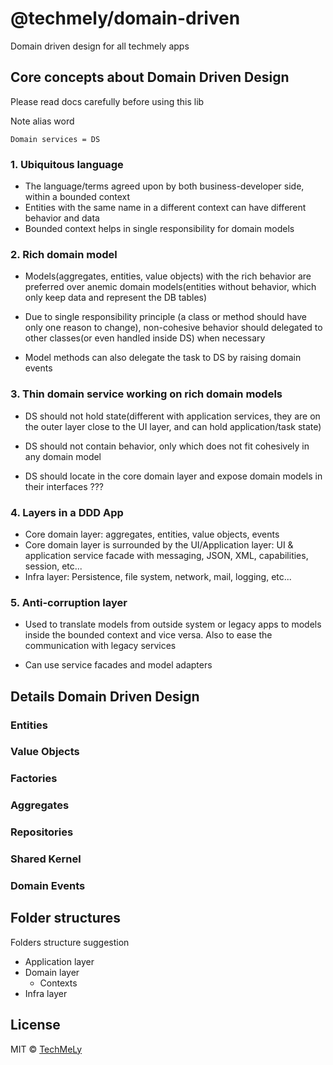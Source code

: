 # @techmely/domain-driven

Domain driven design for all techmely apps

## Core concepts about Domain Driven Design

Please read docs carefully before using this lib

Note alias word

```
Domain services = DS

```

### 1. Ubiquitous language

- The language/terms agreed upon by both business-developer side, within a bounded context
- Entities with the same name in a different context can have different behavior and data
- Bounded context helps in single responsibility for domain models

### 2. Rich domain model

- Models(aggregates, entities, value objects) with the rich behavior are preferred over anemic domain models(entities without behavior, which only keep data and represent the DB tables)

- Due to single responsibility principle (a class or method should have only one reason to change), non-cohesive behavior should delegated to other classes(or even handled inside DS) when necessary

- Model methods can also delegate the task to DS by raising domain events

### 3. Thin domain service working on rich domain models

- DS should not hold state(different with application services, they are on the outer layer close to the UI layer, and can hold application/task state)

- DS should not contain behavior, only which does not fit cohesively in any domain model

- DS should locate in the core domain layer and expose domain models in their interfaces ???

### 4. Layers in a DDD App

- Core domain layer: aggregates, entities, value objects, events
- Core domain layer is surrounded by the UI/Application layer: UI & application service facade with messaging, JSON, XML, capabilities, session, etc...
- Infra layer: Persistence, file system, network, mail, logging, etc...

### 5. Anti-corruption layer

- Used to translate models from outside system or legacy apps to models inside the bounded context and vice versa. Also to ease the communication with legacy services

- Can use service facades and model adapters

## Details Domain Driven Design

### Entities
### Value Objects
### Factories
### Aggregates
### Repositories
### Shared Kernel
### Domain Events

## Folder structures

Folders structure suggestion

- Application layer
- Domain layer
  - Contexts
- Infra layer

## License

MIT &copy; [TechMeLy](https://github.com/sponsors/TechMeLy)
